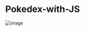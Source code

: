 # Pokedex-with-JS

![image](https://github.com/user-attachments/assets/133ccee0-e778-4ba6-9245-5d830177747a)
